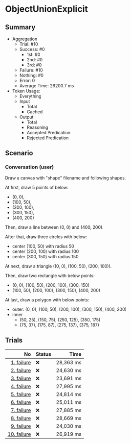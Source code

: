 # ObjectUnionExplicit
## Summary
  - Aggregation
    - Trial: #10
    - Success: #0
      - 1st: #0
      - 2nd: #0
      - 3rd: #0
    - Failure: #10
    - Nothing: #0
    - Error: 0
    - Average Time: 26200.7 ms
  - Token Usage:
    - Everything
    - Input
      - Total
      - Cached
    - Output
      - Total
      - Reasoning
      - Accepted Predication
      - Rejected Predication

## Scenario
### Conversation (user)
Draw a canvas with "shape" filename and following shapes.

At first, draw 5 points of below:

  - (0, 0),
  - (100, 50),
  - (200, 100),
  - (300, 150),
  - (400, 200)

Then, draw a line between (0, 0) and (400, 200).

After that, draw three circles with below:

  - center (100, 50) with radius 50
  - center (200, 100) with radius 100
  - center (300, 150) with radius 150

At next, draw a triangle ((0, 0), (100, 50), (200, 100)).

Then, draw two rectangle with below points:

  - (0, 0), (100, 50), (200, 100), (300, 150)
  - (100, 50), (200, 100), (300, 150), (400, 200)

At last, draw a polygon with below points:

  - outer: (0, 0), (100, 50), (200, 100), (300, 150), (400, 200)
  - inner
    - (50, 25), (150, 75), (250, 125), (350, 175)
    - (75, 37), (175, 87), (275, 137), (375, 187)

## Trials
No | Status | Time
---:|:-------|------:
[1. failure](./trials/1.failure.json) | ❌ | 28,363 ms
[2. failure](./trials/2.failure.json) | ❌ | 24,630 ms
[3. failure](./trials/3.failure.json) | ❌ | 23,691 ms
[4. failure](./trials/4.failure.json) | ❌ | 27,995 ms
[5. failure](./trials/5.failure.json) | ❌ | 24,814 ms
[6. failure](./trials/6.failure.json) | ❌ | 25,011 ms
[7. failure](./trials/7.failure.json) | ❌ | 27,885 ms
[8. failure](./trials/8.failure.json) | ❌ | 28,669 ms
[9. failure](./trials/9.failure.json) | ❌ | 24,030 ms
[10. failure](./trials/10.failure.json) | ❌ | 26,919 ms